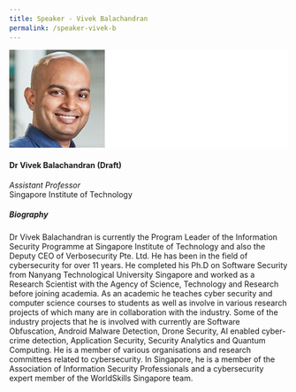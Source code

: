 ```yaml
---
title: Speaker - Vivek Balachandran
permalink: /speaker-vivek-b
---
```


![Vivek Balachandran](/images/speakers/V-Balachandran.jpg)

#### **Dr Vivek Balachandran (Draft)**

*Assistant Professor*  
Singapore Institute of Technology

##### **Biography**

Dr Vivek Balachandran is currently the Program Leader of the Information Security Programme at Singapore Institute of Technology and also the Deputy CEO of Verbosecurity Pte. Ltd.
He has been in the field of cybersecurity for over 11 years. He completed his Ph.D on Software Security from Nanyang Technological University Singapore and worked as a Research Scientist with the Agency of Science, Technology and Research before joining academia. As an academic he teaches cyber security and computer science courses to students as well as involve in various research projects of which many are in collaboration with the industry. Some of the industry projects that he is involved with currently are Software Obfuscation, Android Malware Detection, Drone Security, AI enabled cyber-crime detection, Application Security, Security Analytics and Quantum Computing. He is a member of various organisations and research committees related to cybersecurity. In Singapore, he is a member of the Association of Information Security Professionals and a cybersecurity expert member of the WorldSkills Singapore team.